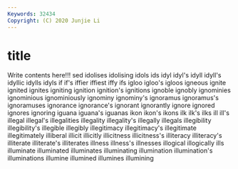 ```yaml
---
Keywords: 32434
Copyright: (C) 2020 Junjie Li
---
```


# title

Write contents here!!!
sed 
idolises 
idolising 
idols 
ids 
idyl 
idyl's 
idyll 
idyll's 
idyllic
idylls 
idyls 
if 
if's 
iffier 
iffiest 
iffy 
ifs 
igloo 
igloo's
igloos 
igneous 
ignite 
ignited 
ignites 
igniting 
ignition 
ignition's 
ignitions 
ignoble
ignobly 
ignominies 
ignominious 
ignominiously 
ignominy 
ignominy's 
ignoramus 
ignoramus's 
ignoramuses 
ignorance
ignorance's 
ignorant 
ignorantly 
ignore 
ignored 
ignores 
ignoring 
iguana 
iguana's 
iguanas
ikon 
ikon's 
ikons 
ilk 
ilk's 
ilks 
ill 
ill's 
illegal 
illegal's
illegalities 
illegality 
illegality's 
illegally 
illegals 
illegibility 
illegibility's 
illegible 
illegibly 
illegitimacy
illegitimacy's 
illegitimate 
illegitimately 
illiberal 
illicit 
illicitly 
illicitness 
illicitness's 
illiteracy 
illiteracy's
illiterate 
illiterate's 
illiterates 
illness 
illness's 
illnesses 
illogical 
illogically 
ills 
illuminate
illuminated 
illuminates 
illuminating 
illumination 
illumination's 
illuminations 
illumine 
illumined 
illumines 
illumining
